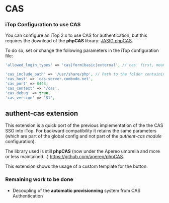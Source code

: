 # CAS

### iTop Configuration to use CAS

You can configure an iTop 2.x to use CAS for authentication, but this requires the download of the **phpCAS** library: [JASIG phpCAS](https://github.com/apereo/phpCAS).

To do so, set or change the following parameters in the iTop configuration file:

```php     
'allowed_login_types' => 'cas|form|basic|external', //'cas' first, means login will be automatically redirected to CAS

'cas_include_path' => '/usr/share/php', // Path to the folder containing the CAS.php file
'cas_host' => 'cas-server.combodo.net',
'cas_port' => 8443,
'cas_context' => '/cas',
'cas_debug' => true,
'cas_version' => 'S1',
```

## authent-cas extension

This extension is a quick port of the previous implementation of the the CAS SSO into iTop. For backward compatibility it retains the same parameters (which are part of the global config and not part of the *authent-cas module* configuration).

The library used is still **phpCAS** (now under the Apereo umbrella and more or less maintained...) <https://github.com/apereo/phpCAS>.

This extension shows the usage of a custom template for the button.

### Remaining work to be done

 - Decoupling of the **automatic provisionning** system from CAS Authentication
